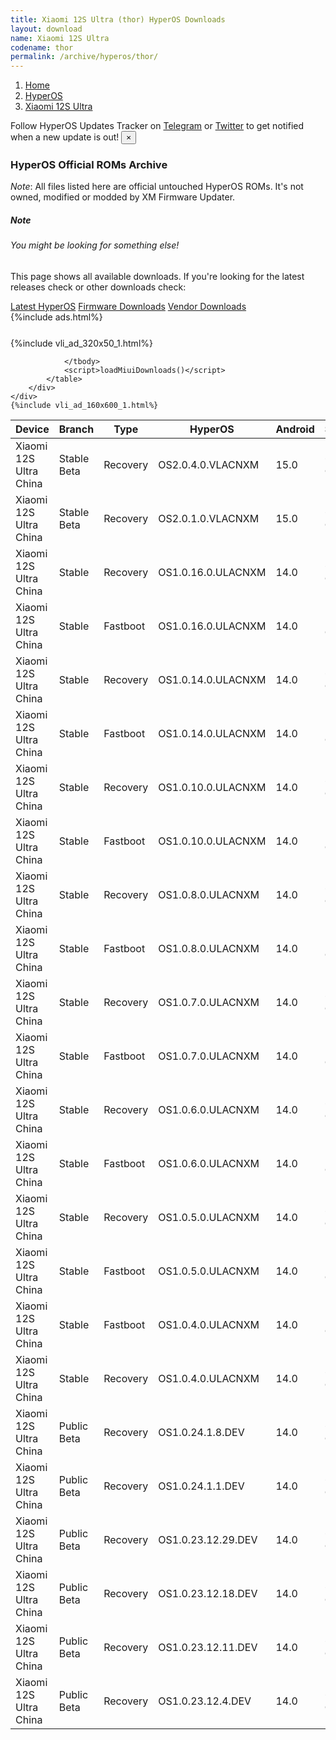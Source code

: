 ```yaml
---
title: Xiaomi 12S Ultra (thor) HyperOS Downloads
layout: download
name: Xiaomi 12S Ultra
codename: thor
permalink: /archive/hyperos/thor/
---
```

<nav aria-label="breadcrumb">
    <ol class="breadcrumb">
        <li class="breadcrumb-item"><a href="/">Home</a></li>
        <li class="breadcrumb-item"><a href="/hyperos/">HyperOS</a></li>
        <li class="breadcrumb-item active" aria-current="page"><a href="/hyperos/thor/">Xiaomi 12S Ultra</a></li>
    </ol>
</nav>
<div class="alert alert-primary alert-dismissible fade show" role="alert">
    Follow HyperOS Updates Tracker on <a href="https://t.me/MIUIUpdatesTracker" class="alert-link">Telegram</a>
     or <a href="https://twitter.com/MiFwUpdater" class="alert-link">Twitter</a> to get notified when a new update is out!
    <button type="button" class="close" data-dismiss="alert" aria-label="Close">
        <span aria-hidden="true">&times;</span>
    </button>
</div>

### HyperOS Official ROMs Archive
*Note*: All files listed here are official untouched HyperOS ROMs. It's not owned, modified or modded by XM Firmware Updater.
<div class="card">
  <div class="card-body">
    <h5 class="card-title">Note</h5>
    <h6 class="card-subtitle mb-2 text-muted">You might be looking for something else!</h6>
    <p class="card-text">This page shows all available downloads.
     If you're looking for the latest releases check or other downloads check:</p>
    <a href="/hyperos/thor/" class="card-link">Latest HyperOS</a>
    <a href="/firmware/thor/" class="card-link">Firmware Downloads</a>
    <a href="/vendor/thor/" class="card-link">Vendor Downloads</a>
  </div>
</div>
{%include ads.html%}
<div class="row justify-content-center">
    <div class="col-10">
        <div class="table-responsive-md" style="margin-top: 25px;">
            {%include vli_ad_320x50_1.html%}
            <table id="miui" class="display dt-responsive nowrap compact table table-striped table-hover table-sm">
                <thead class="thead-dark">
                    <tr>
                        <th data-ref="device">Device</th>
                        <th data-ref="branch">Branch</th>
                        <th data-ref="type">Type</th>
                        <th data-ref="miui">HyperOS</th>
                        <th data-ref="android">Android</th>
                        <th data-ref="size">Size</th>
                        <th data-ref="size">Date</th>
                        <th data-ref="link">Link</th>
                    </tr>
                </thead>
                <tbody>
                <tr><td>Xiaomi 12S Ultra China</td><td>Stable Beta</td><td>Recovery</td><td>OS2.0.4.0.VLACNXM</td><td>15.0</td><td>6.3 GB</td><td>2025-02-28</td><td><a href="/hyperos/thor/stable beta/OS2.0.4.0.VLACNXM/">Download</a></td></tr>
<tr><td>Xiaomi 12S Ultra China</td><td>Stable Beta</td><td>Recovery</td><td>OS2.0.1.0.VLACNXM</td><td>15.0</td><td>6.3 GB</td><td>2025-01-24</td><td><a href="/hyperos/thor/stable beta/OS2.0.1.0.VLACNXM/">Download</a></td></tr>
<tr><td>Xiaomi 12S Ultra China</td><td>Stable</td><td>Recovery</td><td>OS1.0.16.0.ULACNXM</td><td>14.0</td><td>6.0 GB</td><td>2025-01-04</td><td><a href="/hyperos/thor/stable/OS1.0.16.0.ULACNXM/">Download</a></td></tr>
<tr><td>Xiaomi 12S Ultra China</td><td>Stable</td><td>Fastboot</td><td>OS1.0.16.0.ULACNXM</td><td>14.0</td><td>7.5 GB</td><td>2024-12-24</td><td><a href="/hyperos/thor/stable/OS1.0.16.0.ULACNXM/">Download</a></td></tr>
<tr><td>Xiaomi 12S Ultra China</td><td>Stable</td><td>Recovery</td><td>OS1.0.14.0.ULACNXM</td><td>14.0</td><td>6.0 GB</td><td>2024-12-04</td><td><a href="/hyperos/thor/stable/OS1.0.14.0.ULACNXM/">Download</a></td></tr>
<tr><td>Xiaomi 12S Ultra China</td><td>Stable</td><td>Fastboot</td><td>OS1.0.14.0.ULACNXM</td><td>14.0</td><td>7.5 GB</td><td>2024-11-27</td><td><a href="/hyperos/thor/stable/OS1.0.14.0.ULACNXM/">Download</a></td></tr>
<tr><td>Xiaomi 12S Ultra China</td><td>Stable</td><td>Recovery</td><td>OS1.0.10.0.ULACNXM</td><td>14.0</td><td>6.0 GB</td><td>2024-10-18</td><td><a href="/hyperos/thor/stable/OS1.0.10.0.ULACNXM/">Download</a></td></tr>
<tr><td>Xiaomi 12S Ultra China</td><td>Stable</td><td>Fastboot</td><td>OS1.0.10.0.ULACNXM</td><td>14.0</td><td>7.5 GB</td><td>2024-10-15</td><td><a href="/hyperos/thor/stable/OS1.0.10.0.ULACNXM/">Download</a></td></tr>
<tr><td>Xiaomi 12S Ultra China</td><td>Stable</td><td>Recovery</td><td>OS1.0.8.0.ULACNXM</td><td>14.0</td><td>6.0 GB</td><td>2024-09-13</td><td><a href="/hyperos/thor/stable/OS1.0.8.0.ULACNXM/">Download</a></td></tr>
<tr><td>Xiaomi 12S Ultra China</td><td>Stable</td><td>Fastboot</td><td>OS1.0.8.0.ULACNXM</td><td>14.0</td><td>7.5 GB</td><td>2024-09-04</td><td><a href="/hyperos/thor/stable/OS1.0.8.0.ULACNXM/">Download</a></td></tr>
<tr><td>Xiaomi 12S Ultra China</td><td>Stable</td><td>Recovery</td><td>OS1.0.7.0.ULACNXM</td><td>14.0</td><td>6.0 GB</td><td>2024-08-08</td><td><a href="/hyperos/thor/stable/OS1.0.7.0.ULACNXM/">Download</a></td></tr>
<tr><td>Xiaomi 12S Ultra China</td><td>Stable</td><td>Fastboot</td><td>OS1.0.7.0.ULACNXM</td><td>14.0</td><td>7.5 GB</td><td>2024-07-31</td><td><a href="/hyperos/thor/stable/OS1.0.7.0.ULACNXM/">Download</a></td></tr>
<tr><td>Xiaomi 12S Ultra China</td><td>Stable</td><td>Recovery</td><td>OS1.0.6.0.ULACNXM</td><td>14.0</td><td>6.0 GB</td><td>2024-07-30</td><td><a href="/hyperos/thor/stable/OS1.0.6.0.ULACNXM/">Download</a></td></tr>
<tr><td>Xiaomi 12S Ultra China</td><td>Stable</td><td>Fastboot</td><td>OS1.0.6.0.ULACNXM</td><td>14.0</td><td>7.5 GB</td><td>2024-07-18</td><td><a href="/hyperos/thor/stable/OS1.0.6.0.ULACNXM/">Download</a></td></tr>
<tr><td>Xiaomi 12S Ultra China</td><td>Stable</td><td>Recovery</td><td>OS1.0.5.0.ULACNXM</td><td>14.0</td><td>6.0 GB</td><td>2024-04-15</td><td><a href="/hyperos/thor/stable/OS1.0.5.0.ULACNXM/">Download</a></td></tr>
<tr><td>Xiaomi 12S Ultra China</td><td>Stable</td><td>Fastboot</td><td>OS1.0.5.0.ULACNXM</td><td>14.0</td><td>7.5 GB</td><td>2024-04-01</td><td><a href="/hyperos/thor/stable/OS1.0.5.0.ULACNXM/">Download</a></td></tr>
<tr><td>Xiaomi 12S Ultra China</td><td>Stable</td><td>Fastboot</td><td>OS1.0.4.0.ULACNXM</td><td>14.0</td><td>7.5 GB</td><td>2024-02-19</td><td><a href="/hyperos/thor/stable/OS1.0.4.0.ULACNXM/">Download</a></td></tr>
<tr><td>Xiaomi 12S Ultra China</td><td>Stable</td><td>Recovery</td><td>OS1.0.4.0.ULACNXM</td><td>14.0</td><td>6.0 GB</td><td>2024-01-25</td><td><a href="/hyperos/thor/stable/OS1.0.4.0.ULACNXM/">Download</a></td></tr>
<tr><td>Xiaomi 12S Ultra China</td><td>Public Beta</td><td>Recovery</td><td>OS1.0.24.1.8.DEV</td><td>14.0</td><td>6.0 GB</td><td>2024-01-12</td><td><a href="/hyperos/thor/public beta/OS1.0.24.1.8.DEV/">Download</a></td></tr>
<tr><td>Xiaomi 12S Ultra China</td><td>Public Beta</td><td>Recovery</td><td>OS1.0.24.1.1.DEV</td><td>14.0</td><td>6.0 GB</td><td>2024-01-05</td><td><a href="/hyperos/thor/public beta/OS1.0.24.1.1.DEV/">Download</a></td></tr>
<tr><td>Xiaomi 12S Ultra China</td><td>Public Beta</td><td>Recovery</td><td>OS1.0.23.12.29.DEV</td><td>14.0</td><td>6.0 GB</td><td>2023-12-30</td><td><a href="/hyperos/thor/public beta/OS1.0.23.12.29.DEV/">Download</a></td></tr>
<tr><td>Xiaomi 12S Ultra China</td><td>Public Beta</td><td>Recovery</td><td>OS1.0.23.12.18.DEV</td><td>14.0</td><td>6.0 GB</td><td>2023-12-22</td><td><a href="/hyperos/thor/public beta/OS1.0.23.12.18.DEV/">Download</a></td></tr>
<tr><td>Xiaomi 12S Ultra China</td><td>Public Beta</td><td>Recovery</td><td>OS1.0.23.12.11.DEV</td><td>14.0</td><td>6.0 GB</td><td>2023-12-15</td><td><a href="/hyperos/thor/public beta/OS1.0.23.12.11.DEV/">Download</a></td></tr>
<tr><td>Xiaomi 12S Ultra China</td><td>Public Beta</td><td>Recovery</td><td>OS1.0.23.12.4.DEV</td><td>14.0</td><td>6.0 GB</td><td>2023-12-08</td><td><a href="/hyperos/thor/public beta/OS1.0.23.12.4.DEV/">Download</a></td></tr>

                </tbody>
                <script>loadMiuiDownloads()</script>
            </table>
        </div>
    </div>
    {%include vli_ad_160x600_1.html%}
</div>
